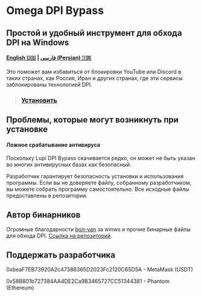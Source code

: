 # Omega DPI Bypass
## Простой и удобный инструмент для обхода DPI на Windows
#### [English 🇺🇸](https://github.com/0netervezer0/Omega-DPI-Bypass/blob/main/README.md)  |  [فارسی (Persian) 🇮🇷](https://github.com/0netervezer0/Omega-DPI-Bypass/blob/main/docs/README_fa.md)
Это поможет вам избавиться от блокировки YouTube или Discord в таких странах, как Россия, Иран и других странах, где эти сервисы заблокированы технологией DPI.
> ### [Установить](https://github.com/0netervezer0/Omega-DPI-Bypass/releases/tag/2.2)
## Проблемы, которые могут возникнуть при установке
#### Ложное срабатывание антивируса
Поскольку Lupi DPI Bypass скачивается редко, он может не быть указан во многих антивирусных базах как безопасный.

Разработчик гарантирует безопасность установки и использования программы. Если вы не доверяете файлу, собранному разработчиком, вы можете собрать программу самостоятельно. Все исходные файлы предоставлены в репозитории.
## Автор бинарников
Огромные благодарности [bол-van](https://github.com/bol-van) за winws и прочие бинарные файлы для обхода DPI.
[Ссылка на репозиторий](https://github.com/bol-van/zapret).
## Поддержать разработчика
0xbeaF7EB73920A2c47388365D2023Fc2120C65D5A - MetaMask (USDT)

0x58B801b727384AA4DE2Ca9B3465727CC51344381 - Phantom (Ethereum)
